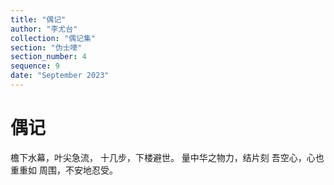 ```yaml
---
title: "偶记"
author: "李尤台"
collection: "偶记集"
section: "伪士嚎"
section_number: 4
sequence: 9
date: "September 2023"
---
```


# 偶记

檐下水幕，叶尖急流，
十几步，下楼避世。
量中华之物力，结片刻
吾空心，心也重重如
周围，不安地忍受。
